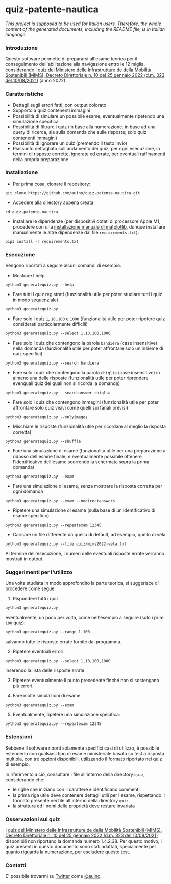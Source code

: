 # quiz-patente-nautica

*This project is supposed to be used for Italian users. Therefore, the whole content of the generated documents, including the README file, is in Italian language.*

### Introduzione ###

Questo software permette di prepararsi all'esame teorico per il conseguimento dell'abilitazione alla navigazione entro le 12 miglia, considerando i [quiz del Ministero delle Infrastrutture de della Mobilità Sostenibili (MIMS), Decreto Direttoriale n. 10 del 25 gennaio 2022 (d.m. 323 del 10/08/2021)](https://www.mit.gov.it/nfsmitgov/files/media/normativa/2022-02/ALLEGATO%20A%20DD%2010%20DEL%2025GEN2022.pdf) (anno 2022).

### Caratteristiche ###

* Dettagli sugli errori fatti, con output colorato
* Supporto a quiz contenenti immagini
* Possibilità di simulare un possibile esame, eventualmente ripetendo una simulazione specifica
* Possibilità di filtrare i quiz (in base alla numerazione; in base ad una query di ricerca, sia sulla domanda che sulle risposte; solo quiz contenenti immagini)
* Possibilità di ignorare un quiz (premendo il tasto invio)
* Riassunto dettagliato sull'andamento dei quiz, per ogni esecuzione, in termini di risposte corrette, ignorate ed errate, per eventuali raffinamenti della propria preparazione

### Installazione ###

* Per prima cosa, clonare il repository:
```
git clone https://github.com/auino/quiz-patente-nautica.git
```
* Accedere alla directory appena creata:
```
cd quiz-patente-nautica
```
* Installare le dipendenze (per dispositivi dotati di processore Apple M1, procedere con una [installazione manuale di matplotlib](https://stackoverflow.com/questions/66122146/pip-install-matplotlib-fails-on-m1-mac), dunque installare manualmente le altre dipendenze dal file `requirements.txt`):
```
pip3 install -r requirements.txt
```

### Esecuzione ###

Vengono riportati a seguire alcuni comandi di esempio.

* Mostrare l'help
```
python3 generatequiz.py --help
```
* Fare tutti i quiz registrati (funzionalità utile per poter studiare tutti i quiz in modo sequenziale)
```
python3 generatequiz.py
```
* Fare solo i quiz `1`, `10`, `100` e `1000` (funzionalità utile per poter ripetere quiz considerati particolarmente difficili)
```
python3 generatequiz.py --select 1,10,100,1000
```
* Fare solo i quiz che contengono la parola `bandiera` (case insensitive) nella domanda (funzionalità utile per poter affrontare solo un insieme di quiz specifici)
```
python3 generatequiz.py --search bandiera
```
* Fare solo i quiz che contengono la parola `chiglia` (case insensitive) in almeno una delle risposte (funzionalità utile per poter riprendere evenquali quiz dei quali non si ricorda la domanda)
```
python3 generatequiz.py --searchanswer chiglia
```
* Fare solo i quiz che contengono immagini (funzionalità utile per poter affrontare solo quiz visivi come quelli sui fanali previsi)
```
python3 generatequiz.py --onlyimages
```
* Mischiare le risposte (funzionalità utile per ricordare al meglio la risposta corretta)
```
python3 generatequiz.py --shuffle
```
* Fare una simulazione di esame (funzionalità utile per una preparazione a ridosso dell'esame finale; è eventualmente possibile ottenere l'identificativo dell'esame scorrendo la schermata sopra la prima domanda)
```
python3 generatequiz.py --exam
```
* Fare una simulazione di esame, senza mostrare la risposta corretta per ogni domanda
```
python3 generatequiz.py --exam --nodirectanswers
```
* Ripetere una simulazione di esame (sulla base di un identificativo di esame specifico)
```
python3 generatequiz.py --repeatexam 12345
```
* Caricare un file differente da quello di default, ad esempio, quello di vela
```
python3 generatequiz.py --file quiz/mims2022-vela.txt
```

Al termine dell'esecuzione, i numeri delle eventuali risposte errate verranno mostrati in output.

### Suggerimenti per l'utilizzo ###

Una volta studiata in modo approfondito la parte teorica, si suggerisce di procedere come segue:
1. Rispondere tutti i quiz
```
python3 generatequiz.py
```
eventualmente, un poco per volta, come nell'esempio a seguire (solo i primi `100` quiz):
```
python3 generatequiz.py --range 1-100
```
salvando tutte le risposte errate fornite dal programma.

2. Ripetere eventuali errori:
```
python3 generatequiz.py --select 1,10,100,1000
```
inserendo la lista delle risposte errate.

3. Ripetere eventualmente il punto precedente finché non si sostengano più errori.

4. Fare molte simulazioni di esame:
```
python3 generatequiz.py --exam
```

5. Eventualmente, ripetere una simulazione specifica:
```
python3 generatequiz.py --repeatexam 12345
```

### Estensioni ###

Sebbene il software riporti solamente specifici casi di utilizzo, è possibile estenderlo con qualsiasi tipo di esame ministeriale basato su test a risposta multipla, con tre opzioni disponibili, utilizzando il formato riportato nei quiz di esempio.

In riferimento a ciò, consultare i file all'interno della directory `quiz`, considerando che:
* le righe che iniziano con il carattere `#` identificano commenti
* la prima riga utile deve contenere dettagli utili per l'esame, rispettando il formato presente nei file all'interno della directory `quiz`
* la struttura ed i nomi delle proprietà deve restare invariata

### Osservazioni sui quiz ###

I [quiz del Ministero delle Infrastrutture de della Mobilità Sostenibili (MIMS), Decreto Direttoriale n. 10 del 25 gennaio 2022 (d.m. 323 del 10/08/2021)](https://www.mit.gov.it/nfsmitgov/files/media/normativa/2022-02/ALLEGATO%20A%20DD%2010%20DEL%2025GEN2022.pdf) disponibili non riportano la domanda numero 1.4.2.38.
Per questo motivo, i quiz presenti in questo documento sono stati adattati, specialmente per quanto riguarda la numerazione, per escludere questo test.

### Contatti ###

E' possibile trovarmi su [Twitter](https://twitter.com) come [@auino](https://twitter.com/auino).
